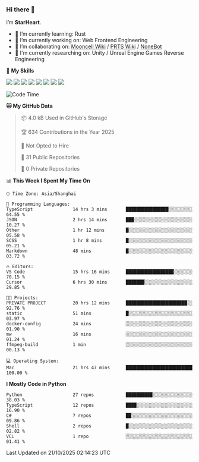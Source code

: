 ### Hi there 👋

I’m **StarHeart**.

- 🌱 I’m currently learning: Rust
- 🔭 I’m currently working on: Web Frontend Engineering
- 👯 I’m collaborating on: [Mooncell Wiki](https://fgo.wiki/) / [PRTS Wiki](http://prts.wiki/) / [NoneBot](https://github.com/nonebot)
- 🔬 I'm currently researching on: Unity / Unreal Engine Games Reverse Engineering

🌟 **My Skills**

![](https://img.shields.io/badge/-Python-3e74a2?style=flat-square&logo=Python&logoColor=fff)
![](https://img.shields.io/badge/-Node.js-339933?style=flat-square&logo=node.js&logoColor=fff)
![](https://img.shields.io/badge/-Vue-4fc08d?style=flat-square&logo=vue.js&logoColor=fff)
![](https://img.shields.io/badge/-React-2d98ce?style=flat-square&logo=React&logoColor=fff)
![](https://img.shields.io/badge/-TypeScript-3178C6?style=flat-square&logo=TypeScript&logoColor=fff)
![](https://img.shields.io/badge/-Docker-2496ED?style=flat-square&logo=Docker&logoColor=fff)
![](https://img.shields.io/badge/-Linux-000000?style=flat-square&logo=Linux&logoColor=fff)
![](https://img.shields.io/badge/-Dotnet-512bd4?style=flat-square&logo=.net&logoColor=fff)

<!--START_SECTION:waka-->
![Code Time](http://img.shields.io/badge/Code%20Time-1%2C832%20hrs%2054%20mins-blue)

**🐱 My GitHub Data** 

> 📦 4.0 kB Used in GitHub's Storage 
 > 
> 🏆 634 Contributions in the Year 2025
 > 
> 🚫 Not Opted to Hire
 > 
> 📜 31 Public Repositories 
 > 
> 🔑 0 Private Repositories 
 > 
📊 **This Week I Spent My Time On** 

```text
🕑︎ Time Zone: Asia/Shanghai

💬 Programming Languages: 
TypeScript               14 hrs 3 mins       ████████████████░░░░░░░░░   64.55 % 
JSON                     2 hrs 14 mins       ███░░░░░░░░░░░░░░░░░░░░░░   10.27 % 
Other                    1 hr 12 mins        █░░░░░░░░░░░░░░░░░░░░░░░░   05.58 % 
SCSS                     1 hr 8 mins         █░░░░░░░░░░░░░░░░░░░░░░░░   05.21 % 
Markdown                 48 mins             █░░░░░░░░░░░░░░░░░░░░░░░░   03.72 % 

🔥 Editors: 
VS Code                  15 hrs 16 mins      ██████████████████░░░░░░░   70.15 % 
Cursor                   6 hrs 30 mins       ███████░░░░░░░░░░░░░░░░░░   29.85 % 

🐱‍💻 Projects: 
PRIVATE PROJECT          20 hrs 12 mins      ███████████████████████░░   92.76 % 
static                   51 mins             █░░░░░░░░░░░░░░░░░░░░░░░░   03.97 % 
docker-config            24 mins             ░░░░░░░░░░░░░░░░░░░░░░░░░   01.90 % 
mw                       16 mins             ░░░░░░░░░░░░░░░░░░░░░░░░░   01.24 % 
ffmpeg-build             1 min               ░░░░░░░░░░░░░░░░░░░░░░░░░   00.13 % 

💻 Operating System: 
Mac                      21 hrs 47 mins      █████████████████████████   100.00 % 
```

**I Mostly Code in Python** 

```text
Python                   27 repos            ██████████░░░░░░░░░░░░░░░   38.03 % 
TypeScript               12 repos            ████░░░░░░░░░░░░░░░░░░░░░   16.90 % 
C#                       7 repos             ██░░░░░░░░░░░░░░░░░░░░░░░   09.86 % 
Shell                    2 repos             █░░░░░░░░░░░░░░░░░░░░░░░░   02.82 % 
VCL                      1 repo              ░░░░░░░░░░░░░░░░░░░░░░░░░   01.41 % 
```




 Last Updated on 21/10/2025 02:14:23 UTC
<!--END_SECTION:waka-->
